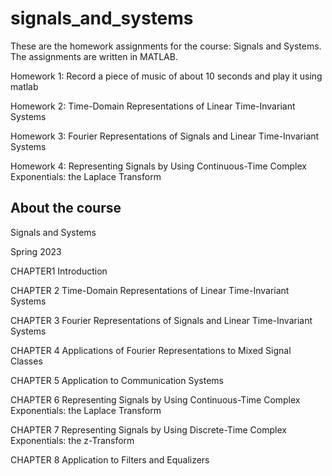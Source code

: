 # signals_and_systems
These are the homework assignments for the course: Signals and Systems. The assignments are written in MATLAB.


Homework 1: Record a piece of music of about 10 seconds and play it using matlab

Homework 2: Time-Domain Representations of Linear Time-Invariant Systems

Homework 3: Fourier Representations of Signals and Linear Time-Invariant Systems

Homework 4: Representing Signals by Using Continuous-Time Complex Exponentials: the Laplace Transform

## About the course
Signals and Systems

Spring 2023


CHAPTER1 Introduction

CHAPTER 2 Time-Domain Representations of Linear Time-Invariant Systems

CHAPTER 3 Fourier Representations of Signals and Linear Time-Invariant Systems

CHAPTER 4 Applications of Fourier Representations to Mixed Signal Classes

CHAPTER 5 Application to Communication Systems

CHAPTER 6 Representing Signals by Using Continuous-Time Complex Exponentials: the Laplace Transform

CHAPTER 7 Representing Signals by Using Discrete-Time Complex Exponentials: the z-Transform

CHAPTER 8 Application to Filters and Equalizers
